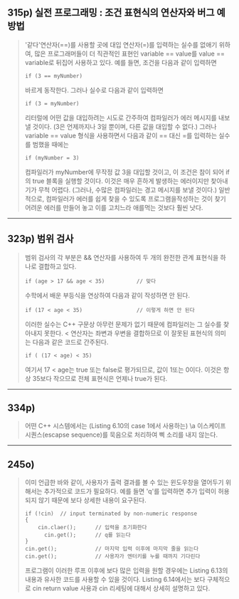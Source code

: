 ## 315p) 실전 프로그래밍 : 조건 표현식의 연산자와 버그 예방법
> '같다'연산자(==)를 사용할 곳에 대입 연산자(=)를 입력하는 실수를 없애기 위하여, 많은 프로그래머들이 더 직관적인 표현인 variable == value를 value == variable로 뒤집어 사용하고 있다. 예를 들면, 조건을 다음과 같이 입력하면
> <pre><code>if (3 == myNumber)</code></pre>
> 바르게 동작한다. 그러나 실수로 다음과 같이 입력하면
> <pre><code>if (3 = myNumber)</code></pre>
> 리터럴에 어떤 값을 대입하려는 시도로 간주하여 컴파일러가 에러 메시지를 내보낼 것이다. (3은 언제까지나 3일 뿐이며, 다른 값을 대입할 수 없다.) 그러나 variable == value 형식을 사용하면서 다음과 같이 == 대신 =를 입력하는 실수를 범했을 때에는
> <pre><code>if (myNumber = 3)</code></pre>
> 컴파일러가 myNumber에 무작정 값 3을 대입할 것이고, 이 조건은 참이 되어 if의 true 블록을 실행할 것이다. 이것은 매우 흔하게 발생하는 에러이지만 찾아내기가 무척 어렵다. (그러나, 수많은 컴파일러는 경고 메시지를 보낼 것이다.) 일반적으로, 컴파일러가 에러를 쉽게 찾을 수 있도록 프로그램을작성하는 것이 찾기 어려운 에러를 만들어 놓고 이를 고치느라 애를먹는 것보다 훨씬 낫다.
___
## 323p) 범위 검사
> 범위 검사의 각 부분은 && 연산자를 사용하여 두 개의 완전한 관계 표현식을 하나로 결합하고 있다.
> <pre><code>if (age > 17 && age < 35)          // 맞다</code></pre>
> 수학에서 배운 부등식을 연상하여 다음과 같이 작성하면 안 된다.
> <pre><code>if (17 < age < 35)                 // 이렇게 하면 안 된다</code></pre>
> 이러한 실수는 C++ 구문상 아무런 문제가 없기 때문에 컴파일러는 그 실수를 찾아내지 못한다. < 연산자는 좌변과 우변을 결합하므로 이 잘못된 표현식의 의미는 다음과 같은 코드로 간주된다.
> <pre><code>if ( (17 < age) < 35)</code></pre>
> 여기서 17 < age는 true 또는 false로 평가되므로, 값이 1또는 0이다. 이것은 항상 35보다 작으므로 전체 표현식은 언제나 true가 된다.
___
## 334p)
> 어떤 C++ 시스템에서는 (Listing 6.10의 case 1에서 사용하는) \a 이스케이프 시퀀스(escapse sequence)를 묵음으로 처리하여 삑 소리를 내지 않는다.
___
## 245o)
> 이미 언급한 바와 같이, 사용자가 출력 결과를 볼 수 있는 윈도우창을 열어두기 위해서는 추가적으로 코드가 필요하다. 예를 들면 'q'를 입력하면 추가 입력이 허용되지 않기 때문에 보다 상세한 내용이 요구된다.
> <pre><code>if (!cin)  // input terminated by non-numeric response
> {
>     cin.claer();      // 입력을 초기화한다
>       cin.get();      // q를 읽는다
> }
> cin.get();            // 마지막 입력 이후에 마지막 줄을 읽는다
> cin.get();            // 사용자가 엔터키를 누를 때까지 기다린다</code></pre>
> 프로그램이 이러한 루프 이후에 보다 많은 입력을 원할 경우에는 Listing 6.13의 내용과 유사한 코드를 사용할 수 있을 것이다. Listing 6.14에서는 보다 구체적으로 cin return value 사용과 cin 리세팅에 대해서 상세히 설명하고 있다.